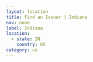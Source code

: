 ```yaml
---
layout: location
title: Find an Issuer | Indiana
nav: none
label: Indiana
location:
  - state: IN
    country: US
category: us
---
```

